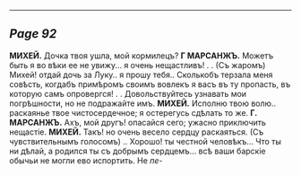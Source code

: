 

---
*Page 92*
---

**МИХЕЙ.**
Дочка твоя ушла, мой кормилецъ?
**Г МАРСАНЖЪ.**
Можетъ быть я во вѣки ее не увижу... я очень нещастливъ! . . (Съ жаромъ) Михей! отдай дочь за Луку.. я прошу тебя.. Сколькобъ терзала меня совѣсть, когдабъ примѣромъ своимъ вовлекъ я васъ въ ту пропасть, въ которую самъ опровергся! . . Довольствуйтесь узнавать мои погрѣшности, но не подражайте имъ.
**МИХЕЙ.**
Исполню твою волю.. раскаянье твое чистосердечное; я остерегусь сдѣлать то же.
**Г. МАРСАНЖЪ.**
Ахъ, мой другъ! опасайся сего; ужасно приключить нещастіе.
**МИХЕЙ.**
Такъ! но очень весело сердцу раскаяться. (Съ чувствительнымъ голосомъ) .. Хорошо! ты честной человѣкъ... Что ты ни дѣлай, а родился ты съ добрымъ сердцемъ... всѣ ваши барскіе обычьи не могли ево испортить. Не
*пе-*